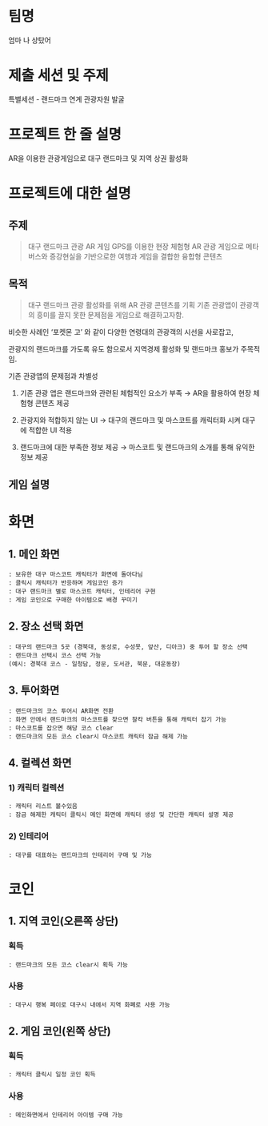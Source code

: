 팀명
====
엄마 나 상탔어

제출 세션 및 주제
=================
특별세션 - 랜드마크 연계 관광자원 발굴

프로젝트 한 줄 설명
==================
AR을 이용한 관광게임으로 대구 랜드마크 및 지역 상권 활성화

프로젝트에 대한 설명
====================
주제
----
>대구 랜드마크 관광 AR 게임
GPS를 이용한 현장 체험형 AR 관광 게임으로 메타버스와 증강현실을 기반으로한 여행과 게임을 결합한 융합형 콘텐츠

목적
----
>대구 랜드마크 관광 활성화를 위해 AR 관광 콘텐츠를 기획
기존 관광앱이 관광객의 흥미를 끌지 못한 문제점을 게임으로 해결하고자함.

비슷한 사례인 ‘포켓몬 고’ 와 같이 다양한 연령대의 관광객의 시선을 사로잡고,

관광지의 랜드마크를 가도록 유도 함으로서 지역경제 활성화 및 랜드마크 홍보가 주목적임.

기존 관광앱의 문제점과 차별성
1. 기존 관광 앱은 랜드마크와 관련된 체험적인 요소가 부족
    → AR을 활용하여 현장 체험형 콘텐츠 제공
    
2. 관광지와 적합하지 않는 UI
    → 대구의 랜드마크 및 마스코트를 캐릭터화 시켜 대구에 적합한 UI 적용
    
3. 랜드마크에 대한 부족한 정보 제공
    → 마스코트 및 랜드마크의 소개를 통해 유익한 정보 제공

게임 설명
---------
# 화면
## 1. 메인 화면
    : 보유한 대구 마스코트 캐릭터가 화면에 돌아다님
    : 클릭시 캐릭터가 반응하며 게임코인 증가
    : 대구 랜드마크 별로 마스코트 캐릭터, 인테리어 구현
    : 게임 코인으로 구매한 아이템으로 배경 꾸미기
    
## 2. 장소 선택 화면
    : 대구의 랜드마크 5곳 (경북대, 동성로, 수성못, 앞산, 디아크) 중 투어 할 장소 선택
    : 랜드마크 선택시 코스 선택 가능
    (예시: 경북대 코스 - 일청담, 정문, 도서관, 북문, 대운동장)
    
## 3. 투어화면
    : 랜드마크의 코스 투어시 AR화면 전환
    : 화면 안에서 랜드마크의 마스코트를 찾으면 찰칵 버튼을 통해 캐릭터 잡기 가능
    : 마스코트를 잡으면 해당 코스 clear
    : 랜드마크의 모든 코스 clear시 마스코트 캐릭터 잠금 해제 가능
    
## 4. 컬렉션 화면
### 1) 캐릭터 컬렉션
    : 캐릭터 리스트 볼수있음
    : 잠금 해제한 캐릭터 클릭시 메인 화면에 캐릭터 생성 및 간단한 캐릭터 설명 제공   
### 2) 인테리어    
    : 대구를 대표하는 랜드마크의 인테리어 구매 및 가능
        

# 코인
## 1. 지역 코인(오른쪽 상단)
### 획득
    : 랜드마크의 모든 코스 clear시 획득 가능
### 사용
    : 대구시 행복 페이로 대구시 내에서 지역 화폐로 사용 가능
## 2. 게임 코인(왼쪽 상단)
### 획득
    : 캐릭터 클릭시 일정 코인 획득
### 사용
    : 메인화면에서 인테리어 아이템 구매 가능
